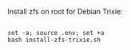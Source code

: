 Install zfs on root for Debian Trixie:

<code>
set -a; source .env; set +a
bash install-zfs-trixie.sh
</code>

